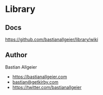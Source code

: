 # Library

## Docs

<https://github.com/bastianallgeier/library/wiki>

## Author

Bastian Allgeier 
- <https://bastianallgeier.com>   
- <bastian@getkirby.com>   
- <https://twitter.com/bastianallgeier>
